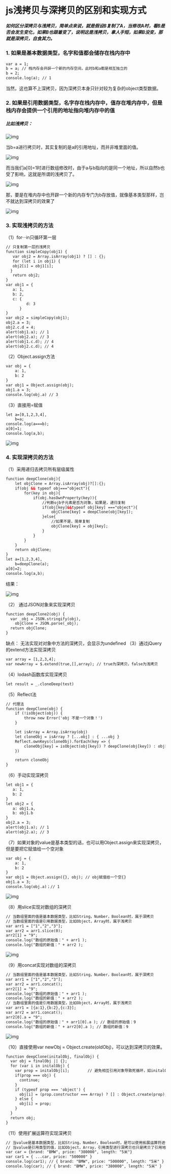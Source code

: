# js浅拷贝与深拷贝的区别和实现方式

##### 如何区分深拷贝与浅拷贝，简单点来说，就是假设B复制了A，当修改A时，看B是否会发生变化，如果B也跟着变了，说明这是浅拷贝，拿人手短，如果B没变，那就是深拷贝，自食其力。

### 1. 如果是基本数据类型，名字和值都会储存在栈内存中

```html
var a = 1;
b = a; // 栈内存会开辟一个新的内存空间，此时b和a都是相互独立的
b = 2;
console.log(a); // 1
```

当然，这也算不上深拷贝，因为深拷贝本身只针对较为复杂的object类型数据。

### 2. 如果是引用数据类型，名字存在栈内存中，值存在堆内存中，但是栈内存会提供一个引用的地址指向堆内存中的值

##### 比如浅拷贝：

![img](https:////upload-images.jianshu.io/upload_images/15037426-33f5ceb9d7cb0a6e.png?imageMogr2/auto-orient/strip|imageView2/2/w/500/format/webp)

当b=a进行拷贝时，其实复制的是a的引用地址，而并非堆里面的值。



![img](https:////upload-images.jianshu.io/upload_images/15037426-7bf9efc3a6e90bea.png?imageMogr2/auto-orient/strip|imageView2/2/w/500/format/webp)

而当我们a[0]=1时进行数组修改时，由于a与b指向的是同一个地址，所以自然b也受了影响，这就是所谓的浅拷贝了。

![img](https:////upload-images.jianshu.io/upload_images/15037426-aba3349a798ab52b.png?imageMogr2/auto-orient/strip|imageView2/2/w/500/format/webp)


 那，要是在堆内存中也开辟一个新的内存专门为b存放值，就像基本类型那样，岂不就达到深拷贝的效果了

![img](https:////upload-images.jianshu.io/upload_images/15037426-3cc2e0e955d177e3.png?imageMogr2/auto-orient/strip|imageView2/2/w/500/format/webp)

### 3. 实现浅拷贝的方法

（1）for···in只循环第一层

```html
// 只复制第一层的浅拷贝
function simpleCopy(obj1) {
   var obj2 = Array.isArray(obj1) ? [] : {};
   for (let i in obj1) {
   obj2[i] = obj1[i];
  }
   return obj2;
}
var obj1 = {
   a: 1,
   b: 2,
   c: {
         d: 3
      }
}
var obj2 = simpleCopy(obj1);
obj2.a = 3;
obj2.c.d = 4;
alert(obj1.a); // 1
alert(obj2.a); // 3
alert(obj1.c.d); // 4
alert(obj2.c.d); // 4
```

（2）Object.assign方法

```html
var obj = {
    a: 1,
    b: 2
}
var obj1 = Object.assign(obj);
obj1.a = 3;
console.log(obj.a) // 3
```

（3）直接用=赋值

```html
let a=[0,1,2,3,4],
    b=a;
console.log(a===b);
a[0]=1;
console.log(a,b);
```

![img](https:////upload-images.jianshu.io/upload_images/15037426-6a06b6f2ee711a5f.png?imageMogr2/auto-orient/strip|imageView2/2/w/248/format/webp)

### 4. 实现深拷贝的方法

（1）采用递归去拷贝所有层级属性

```html
function deepClone(obj){
    let objClone = Array.isArray(obj)?[]:{};
    if(obj && typeof obj==="object"){
        for(key in obj){
            if(obj.hasOwnProperty(key)){
                //判断ojb子元素是否为对象，如果是，递归复制
                if(obj[key]&&typeof obj[key] ==="object"){
                    objClone[key] = deepClone(obj[key]);
                }else{
                    //如果不是，简单复制
                    objClone[key] = obj[key];
                }
            }
        }
    }
    return objClone;
}    
let a=[1,2,3,4],
    b=deepClone(a);
a[0]=2;
console.log(a,b);
```

结果：

![img](https:////upload-images.jianshu.io/upload_images/15037426-66f503dd14d2bd0f.png?imageMogr2/auto-orient/strip|imageView2/2/w/407/format/webp)

（2） 通过JSON对象来实现深拷贝

```html
function deepClone2(obj) {
  var _obj = JSON.stringify(obj),
    objClone = JSON.parse(_obj);
  return objClone;
}
```

缺点： 无法实现对对象中方法的深拷贝，会显示为undefined
 （3）通过jQuery的extend方法实现深拷贝

```html
var array = [1,2,3,4];
var newArray = $.extend(true,[],array); // true为深拷贝，false为浅拷贝
```

（4）lodash函数库实现深拷贝

```html
let result = _.cloneDeep(test)
```

（5）Reflect法

```html
// 代理法
function deepClone(obj) {
    if (!isObject(obj)) {
        throw new Error('obj 不是一个对象！')
    }

    let isArray = Array.isArray(obj)
    let cloneObj = isArray ? [...obj] : { ...obj }
    Reflect.ownKeys(cloneObj).forEach(key => {
        cloneObj[key] = isObject(obj[key]) ? deepClone(obj[key]) : obj[key]
    })

    return cloneObj
}
```

（6）手动实现深拷贝

```html
let obj1 = {
   a: 1,
   b: 2
}
let obj2 = {
   a: obj1.a,
   b: obj1.b
}
obj2.a = 3;
alert(obj1.a); // 1
alert(obj2.a); // 3
```

（7）如果对象的value是基本类型的话，也可以用Object.assign来实现深拷贝，但是要把它赋值给一个空对象

```html
var obj = {
    a: 1,
    b: 2
}
var obj1 = Object.assign({}, obj); // obj赋值给一个空{}
obj1.a = 3;
console.log(obj.a)；// 1
```

![img](https:////upload-images.jianshu.io/upload_images/15037426-1c7b29547b2a8794.png?imageMogr2/auto-orient/strip|imageView2/2/w/332/format/webp)

（8）用slice实现对数组的深拷贝

```html
// 当数组里面的值是基本数据类型，比如String，Number，Boolean时，属于深拷贝
// 当数组里面的值是引用数据类型，比如Object，Array时，属于浅拷贝
var arr1 = ["1","2","3"]; 
var arr2 = arr1.slice(0);
arr2[1] = "9";
console.log("数组的原始值：" + arr1 );
console.log("数组的新值：" + arr2 );
```

![img](https:////upload-images.jianshu.io/upload_images/15037426-a412661f28396034.png?imageMogr2/auto-orient/strip|imageView2/2/w/341/format/webp)

（9）用concat实现对数组的深拷贝

```html
// 当数组里面的值是基本数据类型，比如String，Number，Boolean时，属于深拷贝
var arr1 = ["1","2","3"];
var arr2 = arr1.concat();
arr2[1] = "9";
console.log("数组的原始值：" + arr1 );
console.log("数组的新值：" + arr2 );
// 当数组里面的值是引用数据类型，比如Object，Array时，属于浅拷贝
var arr1 = [{a:1},{b:2},{c:3}];
var arr2 = arr1.concat();
arr2[0].a = "9";
console.log("数组的原始值：" + arr1[0].a ); // 数组的原始值：9
console.log("数组的新值：" + arr2[0].a ); // 数组的新值：9
```

![img](https:////upload-images.jianshu.io/upload_images/15037426-5f64889271b63ce7.png?imageMogr2/auto-orient/strip|imageView2/2/w/326/format/webp)

（10）直接使用var newObj = Object.create(oldObj)，可以达到深拷贝的效果。

```html
function deepClone(initalObj, finalObj) {    
  var obj = finalObj || {};    
  for (var i in initalObj) {        
    var prop = initalObj[i];        // 避免相互引用对象导致死循环，如initalObj.a = initalObj的情况
    if(prop === obj) {            
      continue;
    }        
    if (typeof prop === 'object') {
      obj[i] = (prop.constructor === Array) ? [] : Object.create(prop);
    } else {
      obj[i] = prop;
    }
  }    
  return obj;
}
```

（11）使用扩展运算符实现深拷贝

```html
// 当value是基本数据类型，比如String，Number，Boolean时，是可以使用拓展运算符进行深拷贝的
// 当value是引用类型的值，比如Object，Array，引用类型进行深拷贝也只是拷贝了引用地址，所以属于浅拷贝
var car = {brand: "BMW", price: "380000", length: "5米"}
var car1 = { ...car, price: "500000" }
console.log(car1); // { brand: "BMW", price: "500000", length: "5米" }
console.log(car); // { brand: "BMW", price: "380000", length: "5米" }
```